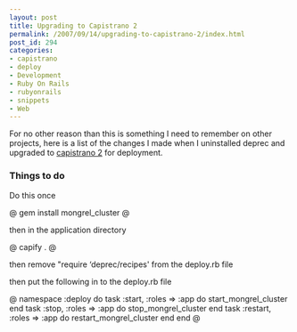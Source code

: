 ```yaml
---
layout: post
title: Upgrading to Capistrano 2
permalink: /2007/09/14/upgrading-to-capistrano-2/index.html
post_id: 294
categories: 
- capistrano
- deploy
- Development
- Ruby On Rails
- rubyonrails
- snippets
- Web
---
```


 For no other reason than this is something I need to remember on other projects, here is a list of the changes I made when I uninstalled deprec and upgraded to <a href="http://capify.org">capistrano 2</a> for deployment.




### Things to do




Do this once




@
gem install mongrel_cluster
@

then in the application directory




@
capify .
@

then remove "require &#8216;deprec/recipes' from the deploy.rb file




then put the following in to the deploy.rb file




@
namespace :deploy do
  task :start,    :roles => :app do start_mongrel_cluster end
  task :stop,     :roles => :app do stop_mongrel_cluster end
  task :restart,  :roles => :app do restart_mongrel_cluster end
end
@